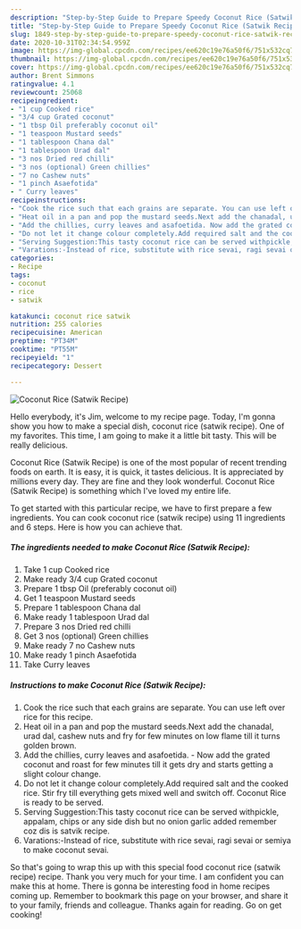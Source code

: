 ```yaml
---
description: "Step-by-Step Guide to Prepare Speedy Coconut Rice (Satwik Recipe)"
title: "Step-by-Step Guide to Prepare Speedy Coconut Rice (Satwik Recipe)"
slug: 1849-step-by-step-guide-to-prepare-speedy-coconut-rice-satwik-recipe
date: 2020-10-31T02:34:54.959Z
image: https://img-global.cpcdn.com/recipes/ee620c19e76a50f6/751x532cq70/coconut-rice-satwik-recipe-recipe-main-photo.jpg
thumbnail: https://img-global.cpcdn.com/recipes/ee620c19e76a50f6/751x532cq70/coconut-rice-satwik-recipe-recipe-main-photo.jpg
cover: https://img-global.cpcdn.com/recipes/ee620c19e76a50f6/751x532cq70/coconut-rice-satwik-recipe-recipe-main-photo.jpg
author: Brent Simmons
ratingvalue: 4.1
reviewcount: 25068
recipeingredient:
- "1 cup Cooked rice"
- "3/4 cup Grated coconut"
- "1 tbsp Oil preferably coconut oil"
- "1 teaspoon Mustard seeds"
- "1 tablespoon Chana dal"
- "1 tablespoon Urad dal"
- "3 nos Dried red chilli"
- "3 nos (optional) Green chillies"
- "7 no Cashew nuts"
- "1 pinch Asaefotida"
- " Curry leaves"
recipeinstructions:
- "Cook the rice such that each grains are separate. You can use left over rice for this recipe."
- "Heat oil in a pan and pop the mustard seeds.Next add the chanadal, urad dal, cashew nuts and fry for few minutes on low flame till it turns golden brown."
- "Add the chillies, curry leaves and asafoetida. Now add the grated coconut and roast for few minutes till it gets dry and starts getting a slight colour change."
- "Do not let it change colour completely.Add required salt and the cooked rice. Stir fry till everything gets mixed well and switch off. Coconut Rice is ready to be served."
- "Serving Suggestion:This tasty coconut rice can be served withpickle, appalam, chips or any side dish but no onion garlic added remember coz dis is satvik recipe."
- "Varations:-Instead of rice, substitute with rice sevai, ragi sevai or semiya to make coconut sevai."
categories:
- Recipe
tags:
- coconut
- rice
- satwik

katakunci: coconut rice satwik 
nutrition: 255 calories
recipecuisine: American
preptime: "PT34M"
cooktime: "PT55M"
recipeyield: "1"
recipecategory: Dessert

---
```



![Coconut Rice (Satwik Recipe)](https://img-global.cpcdn.com/recipes/ee620c19e76a50f6/751x532cq70/coconut-rice-satwik-recipe-recipe-main-photo.jpg)

Hello everybody, it's Jim, welcome to my recipe page. Today, I'm gonna show you how to make a special dish, coconut rice (satwik recipe). One of my favorites. This time, I am going to make it a little bit tasty. This will be really delicious.



Coconut Rice (Satwik Recipe) is one of the most popular of recent trending foods on earth. It is easy, it is quick, it tastes delicious. It is appreciated by millions every day. They are fine and they look wonderful. Coconut Rice (Satwik Recipe) is something which I've loved my entire life.


To get started with this particular recipe, we have to first prepare a few ingredients. You can cook coconut rice (satwik recipe) using 11 ingredients and 6 steps. Here is how you can achieve that.

<!--inarticleads1-->

##### The ingredients needed to make Coconut Rice (Satwik Recipe):

1. Take 1 cup Cooked rice
1. Make ready 3/4 cup Grated coconut
1. Prepare 1 tbsp Oil (preferably coconut oil)
1. Get 1 teaspoon Mustard seeds
1. Prepare 1 tablespoon Chana dal
1. Make ready 1 tablespoon Urad dal
1. Prepare 3 nos Dried red chilli
1. Get 3 nos (optional) Green chillies
1. Make ready 7 no Cashew nuts
1. Make ready 1 pinch Asaefotida
1. Take  Curry leaves




<!--inarticleads2-->

##### Instructions to make Coconut Rice (Satwik Recipe):

1. Cook the rice such that each grains are separate. You can use left over rice for this recipe.
1. Heat oil in a pan and pop the mustard seeds.Next add the chanadal, urad dal, cashew nuts and fry for few minutes on low flame till it turns golden brown.
1. Add the chillies, curry leaves and asafoetida. - Now add the grated coconut and roast for few minutes till it gets dry and starts getting a slight colour change.
1. Do not let it change colour completely.Add required salt and the cooked rice. Stir fry till everything gets mixed well and switch off. Coconut Rice is ready to be served.
1. Serving Suggestion:This tasty coconut rice can be served withpickle, appalam, chips or any side dish but no onion garlic added remember coz dis is satvik recipe.
1. Varations:-Instead of rice, substitute with rice sevai, ragi sevai or semiya to make coconut sevai.




So that's going to wrap this up with this special food coconut rice (satwik recipe) recipe. Thank you very much for your time. I am confident you can make this at home. There is gonna be interesting food in home recipes coming up. Remember to bookmark this page on your browser, and share it to your family, friends and colleague. Thanks again for reading. Go on get cooking!
